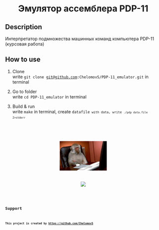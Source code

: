 <h1 align="center">Эмулятор ассемблера PDP-11</h1>

## Description

 Интерпретатор подмножества машинных команд компьютера PDP-11 (курсовая работа)

## How to use

1. Clone <br>
    write <code>git clone git@github.com:ChelomovS/PDP-11_emulator.git</code> in terminal

2. Go to folder <br>
    write <code>cd PDP-11_emulator</code> in terminal

3. Build & run <br>
    write <code>make</code> in terminal, create <code>datafile<code> with data, write <code>./pdp data.file 2>stderr<code>
   
<p align="center"><img src="https://github.com/ChelomovS/PDP-11_emulator/blob/main/Images/agressive.gif" width="30%"></p>
<p align="center"><img src="https://github.com/ChelomovS/PDP-11_emulator/blob/main/Images/smart.gif" width="30%"></p>

## Support
**This project is created by https://github.com/ChelomovS**
